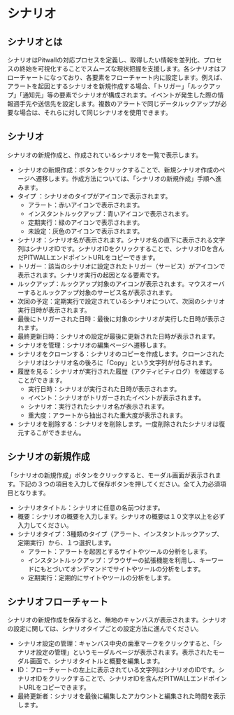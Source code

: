 # シナリオ
## シナリオとは
シナリオはPitwallの対応プロセスを定義し、取得したい情報を並列化、プロセスの終始を可視化することでスムーズな現状把握を支援します。各シナリオはフローチャートになっており、各要素をフローチャート内に設定します。例えば、アラートを起因とするシナリオを新規作成する場合、「トリガー」「ルックアップ」「通知先」等の要素でシナリオが構成されます。イベントが発生した際の情報週手先や送信先を設定します。複数のアラートで同じデータルックアップが必要な場合は、それらに対して同じシナリオを使用できます。
## シナリオ
シナリオの新規作成と、作成されているシナリオを一覧で表示します。
- シナリオの新規作成：ボタンをクリックすることで、新規シナリオ作成のページへ遷移します。作成方法については、「シナリオの新規作成」手順へ進みます。
- タイプ ：シナリオのタイプがアイコンで表示されます。
    - アラート：赤いアイコンで表示されます。
    - インスタントルックアップ：青いアイコンで表示されます。
    - 定期実行：緑のアイコンで表示されます。
    - 未設定：灰色のアイコンで表示されます。
- シナリオ：シナリオ名が表示されます。シナリオ名の直下に表示される文字列はシナリオIDです。シナリオIDをクリックすることで、シナリオIDを含んだPITWALLエンドポイントURLをコピーできます。
- トリガー：該当のシナリオに設定されたトリガー（サービス）がアイコンで表示されます。シナリオ実行の起因となる要素です。
- ルックアップ：ルックアップ対象のアイコンが表示されます。マウスオーバーするとルックアップ対象のサービス名が表示されます。
- 次回の予定：定期実行で設定されているシナリオについて、次回のシナリオ実行日時が表示されます。
- 最後にトリガーされた日時：最後に対象のシナリオが実行した日時が表示されます。
- 最終更新日時：シナリオの設定が最後に更新された日時が表示されます。
- シナリオを管理：シナリオの編集ページへ遷移します。
- シナリオをクローンする：シナリオのコピーを作成します。クローンされたシナリオはシナリオ名の後ろに「Copy」という文字列が付与されます。
- 履歴を見る：シナリオが実行された履歴（アクティビティログ）を確認することができます。
    - 実行日時：シナリオが実行された日時が表示されます。
    - イベント：シナリオがトリガーされたイベントが表示されます。
    - シナリオ：実行されたシナリオ名が表示されます。
    - 重大度：アラートから抽出された重大度が表示されます。
- シナリオを削除する：シナリオを削除します。一度削除されたシナリオは復元するこができません。
## シナリオの新規作成
「シナリオの新規作成」ボタンをクリックすると、モーダル画面が表示されます。下記の３つの項目を入力して保存ボタンを押してください。全て入力必須項目となります。
- シナリオタイトル：シナリオに任意の名前つけます。
- 概要：シナリオの概要を入力します。シナリオの概要は１０文字以上を必ず入力してください。
- シナリオタイプ：3種類のタイプ（アラート、インスタントルックアップ、定期実行）から、１つ選択します。
    - アラート：アラートを起因とするサイトやツールの分析をします。
    - インスタントルックアップ：ブラウザーの拡張機能を利用し、キーワードにもとづいてオンデマンドでサイトやツールの分析をします。
    - 定期実行：定期的にサイトやツールの分析をします。
## シナリオフローチャート
シナリオの新規作成を保存すると、無地のキャンバスが表示されます。シナリオの設定に関しては、シナリオタイプごとの設定方法に進んでください。
- シナリオ設定の管理：キャンバス中央の歯車マークをクリックすると、「シナリオ設定の管理」というモーダルページが表示されます。表示されたモーダル画面で、シナリオタイトルと概要を編集します。
- ID：フローチャートの左上に表示されている文字列はシナリオのIDです。シナリオIDをクリックすることで、シナリオIDを含んだPITWALLエンドポイントURLをコピーできます。
- 最終更新者：シナリオを最後に編集したアカウントと編集された時間を表示します。



